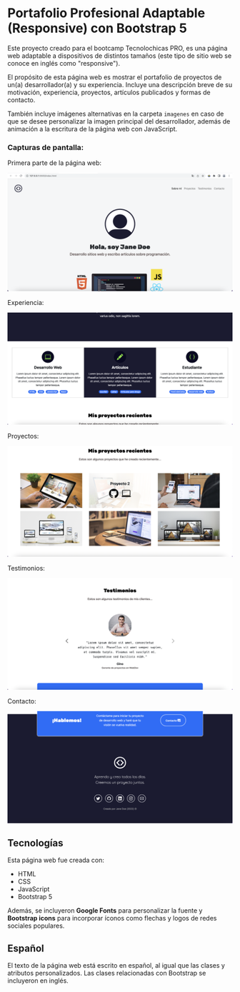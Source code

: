 # Portafolio Profesional Adaptable (Responsive) con Bootstrap 5 

Este proyecto creado para el bootcamp Tecnolochicas PRO, es una página web adaptable a dispositivos de distintos tamaños (este tipo de sitio web se conoce en inglés como "responsive").

El propósito de esta página web es mostrar el portafolio de proyectos de un(a) desarrollador(a) y su experiencia. Incluye una descripción breve de su motivación, experiencia, proyectos, artículos publicados y formas de contacto. 

También incluye imágenes alternativas en la carpeta `imagenes` en caso de que se desee personalizar la imagen principal del desarrollador, además de animación a la escritura de la página web con JavaScript.

### Capturas de pantalla:

Primera parte de la página web:

![Primera parte de la página web](imagenes/screenshot1.png)

Experiencia:

![Experiencia](imagenes/screenshot2.png)

Proyectos:

![Proyectos](imagenes/screenshot3.png)

Testimonios:

![Testimonios](imagenes/screenshot4.png)

Contacto:

![Contacto](imagenes/screenshot5.png)

## Tecnologías

Esta página web fue creada con:

* HTML
* CSS
* JavaScript 
* Bootstrap 5

Además, se incluyeron **Google Fonts** para personalizar la fuente y **Bootstrap icons** para incorporar íconos como flechas y logos de redes sociales populares. 

## Español

El texto de la página web está escrito en español, al igual que las clases y atributos personalizados. Las clases relacionadas con Bootstrap se incluyeron en inglés.




